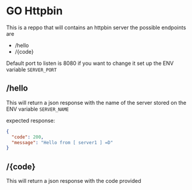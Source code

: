 # GO Httpbin

This is a reppo that will contains an httpbin server the possible endpoints are
- /hello
- /{code}

Default port to listen is 8080 if you want to change it set up the ENV variable `SERVER_PORT`

## /hello

This will return a json response with the name of the server stored on the ENV variable `SERVER_NAME`

expected response:
``` json
{
  "code": 200,
  "message": "Hello from [ server1 ] =D"
}

```
## /{code}

This will return a json response with the code provided

``` json

```